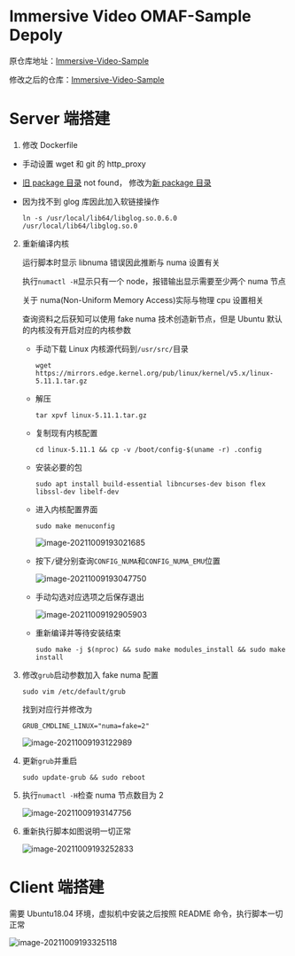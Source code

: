 # Immersive Video OMAF-Sample Depoly


原仓库地址：[Immersive-Video-Sample](https://github.com/OpenVisualCloud/Immersive-Video-Sample)

修改之后的仓库：[Immersive-Video-Sample](https://github.com/ayamir/Immersive-Video-Sample)

# Server 端搭建

1. 修改 Dockerfile

- 手动设置 wget 和 git 的 http_proxy

- [旧 package 目录](https://download-ib01.fedoraproject.org/pub/epel/7/x86_64/Packages/e/epel-release-7-13.noarch.rpm) not found，
  修改为[新 package 目录](https://rpmfind.net/linux/epel/7/aarch64/Packages/e/epel-release-7-12.noarch.rpm)

- 因为找不到 glog 库因此加入软链接操作

  ```shell
  ln -s /usr/local/lib64/libglog.so.0.6.0 /usr/local/lib64/libglog.so.0
  ```

2. 重新编译内核

   运行脚本时显示 libnuma 错误因此推断与 numa 设置有关

   执行`numactl -H`显示只有一个 node，报错输出显示需要至少两个 numa 节点

   关于 numa(Non-Uniform Memory Access)实际与物理 cpu 设置相关

   查询资料之后获知可以使用 fake
   numa 技术创造新节点，但是 Ubuntu 默认的内核没有开启对应的内核参数

   - 手动下载 Linux 内核源代码到`/usr/src/`目录

     ```shell
     wget https://mirrors.edge.kernel.org/pub/linux/kernel/v5.x/linux-5.11.1.tar.gz
     ```

   - 解压

     ```shell
     tar xpvf linux-5.11.1.tar.gz
     ```

   - 复制现有内核配置

     ```shell
     cd linux-5.11.1 && cp -v /boot/config-$(uname -r) .config
     ```

   - 安装必要的包

     ```shell
     sudo apt install build-essential libncurses-dev bison flex libssl-dev libelf-dev
     ```

   - 进入内核配置界面

     ```shell
     sudo make menuconfig
     ```

     ![image-20211009193021685](https://i.loli.net/2021/10/09/nF4faG93X6L5CsV.png)

   - 按下`/`键分别查询`CONFIG_NUMA`和`CONFIG_NUMA_EMU`位置

     ![image-20211009193047750](https://i.loli.net/2021/10/09/B6YvCUfxwFyQDzZ.png)

   - 手动勾选对应选项之后保存退出

     ![image-20211009192905903](https://i.loli.net/2021/10/09/aTsqJfkxNznE8Yw.png)

   - 重新编译并等待安装结束

     ```shell
     sudo make -j $(nproc) && sudo make modules_install && sudo make install
     ```

3. 修改`grub`启动参数加入 fake numa 配置

   ```shell
   sudo vim /etc/default/grub
   ```

   找到对应行并修改为

   ```shell
   GRUB_CMDLINE_LINUX="numa=fake=2"
   ```

   ![image-20211009193122989](https://i.loli.net/2021/10/09/kSg1xMt3aNJXviQ.png)

4. 更新`grub`并重启

   ```shell
   sudo update-grub && sudo reboot
   ```

5. 执行`numactl -H`检查 numa 节点数目为 2

   ![image-20211009193147756](https://i.loli.net/2021/10/09/TksudNKlZYpGCB4.png)

6. 重新执行脚本如图说明一切正常

   ![image-20211009193252833](https://i.loli.net/2021/10/09/zDc3qXB98vZAOie.png)

# Client 端搭建

需要 Ubuntu18.04 环境，虚拟机中安装之后按照 README 命令，执行脚本一切正常

![image-20211009193325118](https://i.loli.net/2021/10/09/75BOFntKyeTIrhv.png)


